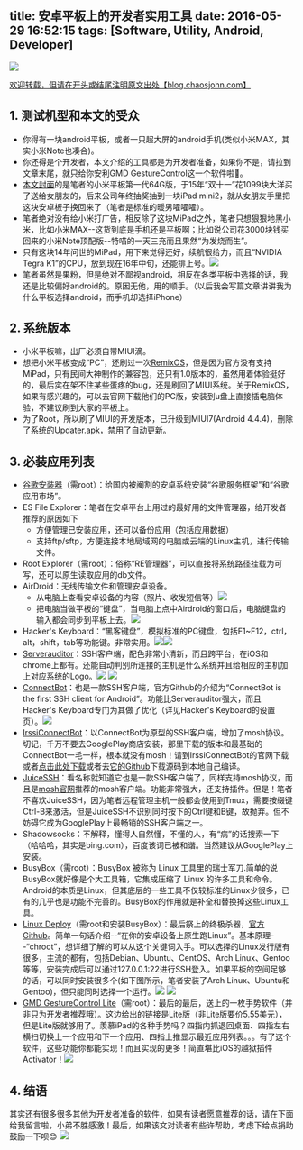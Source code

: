 title: 安卓平板上的开发者实用工具 
date: 2016-05-29 16:52:15
tags: [Software, Utility, Android, Developer]
---
![](Tools-for-Developers-on-Android-Tablet/my-mipad.jpg)

[欢迎转载，但请在开头或结尾注明原文出处【blog.chaosjohn.com】](https://blog.chaosjohn.com/Tools-for-Developers-on-Android-Tablet.html)

## 1. 测试机型和本文的受众
* 你得有一块android平板，或者一只超大屏的android手机(类似小米MAX，其实小米Note也凑合)。
* 你还得是个开发者，本文介绍的工具都是为开发者准备，如果你不是，请拉到文章末尾，就只给你安利GMD GestureControl这一个软件啦🙈。
* [本文封面](Tools-for-Developers-on-Android-Tablet/my-mipad.jpg)的是笔者的小米平板第一代64G版，于15年“双十一”花1099块大洋买了送给女朋友的，后来公司年终抽奖抽到一块iPad mini2，就从女朋友手里把这块安卓板子换回来了（笔者是标准的暖男嚯嚯嚯）。
* 笔者绝对没有给小米打广告，相反除了这块MiPad之外，笔者只想狠狠地黑小米，比如小米MAX--这货到底是手机还是平板啊；比如说公司花3000块钱买回来的小米Note顶配版--特喵的一天三充而且果然“为发烧而生”。
* 只有这块14年问世的MiPad，用下来觉得还好，续航很给力，而且“NVIDIA Tegra K1”的CPU，放到现在16年中旬，还能排上号。![](Tools-for-Developers-on-Android-Tablet/mobile-cpu-score.png)
* 笔者虽然是果粉，但是绝对不鄙视android，相反在各类平板中选择的话，我还是比较偏好android的。原因无他，用的顺手。（以后我会写篇文章讲讲我为什么平板选择android，而手机却选择iPhone）

## 2. 系统版本
* 小米平板嘛，出厂必须自带MIUI滴。
* 想把小米平板变成“PC”，还刷过一次[RemixOS](https://cn.jide.com/remixos)，但是因为官方没有支持MiPad，只有民间大神制作的兼容包，还只有1.0版本的，虽然用着体验挺好的，最后实在架不住某些蛋疼的bug，还是刷回了MIUI系统。关于RemixOS，如果有感兴趣的，可以去官网下载他们的PC版，安装到u盘上直接插电脑体验，不建议刷到大家的平板上。
* 为了Root，所以刷了MIUI的开发版本，已升级到MIUI7(Android 4.4.4)，删除了系统的Updater.apk，禁用了自动更新。

## 3. 必装应用列表
* [谷歌安装器](https://www.gugeanzhuangqi.com)（需root）：给国内被阉割的安卓系统安装“谷歌服务框架”和“谷歌应用市场”。
* ES File Explorer：笔者在安卓平台上用过的最好用的文件管理器，给开发者推荐的原因如下
	- 方便管理已安装应用，还可以备份应用（包括应用数据）
	- 支持ftp/sftp，方便连接本地局域网的电脑或云端的Linux主机，进行传输文件。
* Root Explorer（需root）：俗称“RE管理器”，可以直接将系统路径挂载为可写，还可以原生读取应用的db文件。
* AirDroid：无线传输文件和管理安卓设备。
	- 从电脑上查看安卓设备的内容（照片、收发短信等）![](Tools-for-Developers-on-Android-Tablet/Airdroid-Web.png)
	- 把电脑当做平板的“键盘”，当电脑上点中Airdroid的窗口后，电脑键盘的输入都会同步到平板上去。![](Tools-for-Developers-on-Android-Tablet/Airdroid-Keyboard.png)
* Hacker's Keyboard：“黑客键盘”，模拟标准的PC键盘，包括F1~F12，ctrl，alt，shift，tab等功能键。非常实用。![](Tools-for-Developers-on-Android-Tablet/Hacker's%20Keyboard-A.png)![](Tools-for-Developers-on-Android-Tablet/Hacker's%20Keyboard-B.png)
* [Serverauditor](https://serverauditor.com)：SSH客户端，配色非常小清新，而且跨平台，在iOS和chrome上都有。还能自动判别所连接的主机是什么系统并且给相应的主机加上对应系统的Logo。![](Tools-for-Developers-on-Android-Tablet/Serverauditor-home.png) ![](Tools-for-Developers-on-Android-Tablet/Serverauditor-session.png)
* [ConnectBot](https://github.com/connectbot/connectbot)：也是一款SSH客户端，官方Github的介绍为“ConnectBot is the first SSH client for Android”。功能比Serverauditor强大，而且Hacker's Keyboard专门为其做了优化（详见Hacker's Keyboard的设置页）。![](Tools-for-Developers-on-Android-Tablet/ConnectBot-GooglePlay.png)
* [IrssiConnectBot](https://dan.drown.org/android/mosh/)：以ConnectBot为原型的SSH客户端，增加了mosh协议。切记，千万不要去GooglePlay商店安装，那里下载的版本和最基础的ConnectBot一毛一样，根本就没有mosh！请到IrssiConnectBot的官网下载或者[点击此处下载](https://dan.drown.org/android/mosh/irssiconnectbot-release.apk)或者去[它的Github](https://github.com/irssiconnectbot/irssiconnectbot)下载源码到本地自己编译。
* [JuiceSSH](https://play.google.com/store/apps/details?id=com.sonelli.juicessh)：看名称就知道它也是一款SSH客户端了，同样支持mosh协议，而且是[mosh官网](https://mosh.mit.edu)推荐的mosh客户端。功能非常强大，还支持插件。但是！笔者不喜欢JuiceSSH，因为笔者远程管理主机一般都会使用到Tmux，需要按缀键Ctrl-B来激活，但是JuiceSSH不识别同时按下的Ctrl键和B键，故抛弃。但不妨碍它成为GooglePlay上最畅销的SSH客户端之一。
* Shadowsocks：不解释，懂得人自然懂，不懂的人，有“病”的话搜索一下（哈哈哈，其实是bing.com），百度该词已被和谐。当然建议从GooglePlay上安装。
* BusyBox（需root）：BusyBox 被称为 Linux 工具里的瑞士军刀.简单的说BusyBox就好像是个大工具箱，它集成压缩了 Linux 的许多工具和命令。Android的本质是Linux，但其底层的一些工具不仅较标准的Linux少很多，已有的几乎也是功能不完善的。BusyBox的作用就是补全和替换掉这些Linux工具。
* [Linux Deploy](https://play.google.com/store/apps/details?id=ru.meefik.linuxdeploy)（需root和安装BusyBox）：最后祭上的终极杀器，[官方Github](https://play.google.com/store/apps/details?id=ru.meefik.linuxdeploy)。简单一句话介绍--“在你的安卓设备上原生跑Linux”。基本原理--“chroot”，想详细了解的可以从这个关键词入手。可以选择的Linux发行版有很多，主流的都有，包括Debian、Ubuntu、CentOS、Arch Linux、Gentoo等等，安装完成后可以通过127.0.0.1:22进行SSH登入。如果平板的空间足够的话，可以同时安装很多个(如下图所示，笔者安装了Arch Linux、Ubuntu和Gentoo)，但只能同时选择一个运行。![](Tools-for-Developers-on-Android-Tablet/Linux-Deploy.png) ![](Tools-for-Developers-on-Android-Tablet/Linux-Deploy-Installed.png)
* [GMD GestureControl Lite](https://play.google.com/store/apps/details?id=com.goodmooddroid.gesturecontrol)（需root）：最后的最后，送上的一枚手势软件（并非只为开发者推荐哦）。这边给出的链接是Lite版（非Lite版要价5.55美元），但是Lite版就够用了。羡慕iPad的各种手势吗？四指内抓退回桌面、四指左右横扫切换上一个应用和下一个应用、四指上推显示最近应用列表。。。有了这个软件，这些功能你都能实现！而且实现的更多！简直堪比iOS的越狱插件Activator！![](Tools-for-Developers-on-Android-Tablet/GMD-GestureControl-Lite.png)

## 4. 结语
其实还有很多很多其他为开发者准备的软件，如果有读者愿意推荐的话，请在下面给我留言啦，小弟不胜感激！最后，如果该文对读者有些许帮助，考虑下给点捐助鼓励一下呗😊
![](hello-world/donate-me.png)
